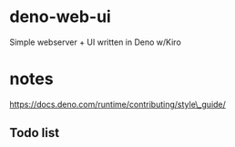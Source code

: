 # deno-web-ui

Simple webserver + UI written in Deno w/Kiro





# notes



https://docs.deno.com/runtime/contributing/style\_guide/





## Todo list




